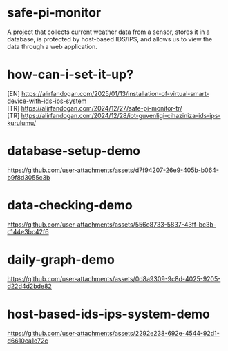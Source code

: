 # safe-pi-monitor
A project that collects current weather data from a sensor, stores it in a database, is protected by host-based IDS/IPS, and allows us to view the data through a web application.

# how-can-i-set-it-up?

[EN] https://alirfandogan.com/2025/01/13/installation-of-virtual-smart-device-with-ids-ips-system <br>
[TR] https://alirfandogan.com/2024/12/27/safe-pi-monitor-tr/ <br>
[TR] https://alirfandogan.com/2024/12/28/iot-guvenligi-cihaziniza-ids-ips-kurulumu/

# database-setup-demo

https://github.com/user-attachments/assets/d7f94207-26e9-405b-b064-b9f8d3055c3b

# data-checking-demo

https://github.com/user-attachments/assets/556e8733-5837-43ff-bc3b-c144e3bc42f6

# daily-graph-demo

https://github.com/user-attachments/assets/0d8a9309-9c8d-4025-9205-d22d4d2bde82

# host-based-ids-ips-system-demo

https://github.com/user-attachments/assets/2292e238-692e-4544-92d1-d6610ca1e72c


